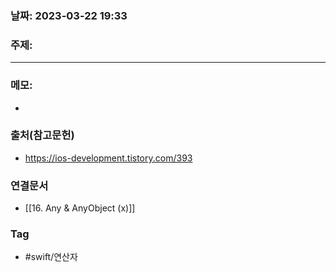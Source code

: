 ### 날짜: 2023-03-22 19:33

### 주제: 
---
### 메모: 
- 

### 출처(참고문헌) 
- https://ios-development.tistory.com/393

### 연결문서 
- [[16. Any & AnyObject (x)]]

### Tag
- #swift/연산자